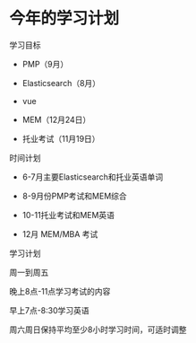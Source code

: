 # 今年的学习计划

学习目标

- PMP（9月）

- Elasticsearch（8月）

- vue

- MEM（12月24日）
- 托业考试（11月19日）

时间计划

- 6-7月主要Elasticsearch和托业英语单词

- 8-9月份PMP考试和MEM综合

- 10-11托业考试和MEM英语

- 12月 MEM/MBA 考试

学习计划

周一到周五

晚上8点-11点学习考试的内容

早上7点-8:30学习英语



周六周日保持平均至少8小时学习时间，可适时调整

